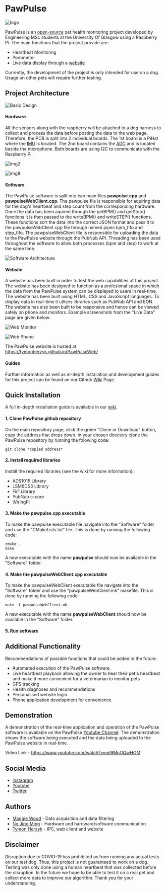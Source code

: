 # PawPulse
![logo](https://github.com/jimmyng94/PawPulse/blob/master/Other/Media/PawPulseLogo.png?raw=true)

PawPulse is an [open-source](https://github.com/jimmyng94/PawPulse/blob/master/LICENSE) pet health monitoring project developed by Engineering MSc students at the University Of Glasgow using a Raspberry Pi. The main functions that the project provide are:
- Heartbeat Monitoring
- Pedometer
- Live data display through a [website](https://tymonherzyk.github.io/PawPulseWeb/)

Currently, the development of the project is only intended for use on a dog. Usage on other pets will require further testing.

## Project Architecture
![Basic Design](https://github.com/jimmyng94/PawPulse/blob/master/Other/Media/PawPulseDiagram.png?raw=true)
#### Hardware
All the sensors along with the raspberry will be attached to a dog harness to collect and process the data before posting the data to the web page. Therefore, the PCB is split into 2 individual boards. The 1st board is a PiHat where the [IMU](https://www.st.com/resource/en/datasheet/lsm6ds3.pdf) is located. The 2nd board contains the [ADC](http://www.ti.com/lit/ds/symlink/ads1015.pdf) and is located beside the microphone. Both boards are using I2C to communicate with the Raspberry Pi.

![img2](https://github.com/jimmyng94/PawPulse/blob/master/Other/Media/image2.jpeg?raw=true)

![img8](https://github.com/jimmyng94/PawPulse/blob/master/Other/Media/image8.jpeg?raw=true)

#### Software
The PawPulse software is split into two main files **pawpulse.cpp** and **pawpulseWebClient.cpp**. The pawpulse file is responsible for aquiring data for the dog's heartbeat and step count from the corresponding hardware. Once the data has been aquired through the getBPM() and getStep() functions it is then passed to the writeBPM() and writeSTEP() functions. These functions sort the data into the correct JSON format and pass it to the pawpulseWebClient.cpp file through named pipes bpm_fifo and step_fifo. The pawpulseWebClient file is responsible for uploading the data to the PawPulse website through the PubNub API. Threading has been used throughout the software to allow both processes (bpm and step) to work at the same time.  

![Software Architecture](https://github.com/jimmyng94/PawPulse/blob/master/Other/Media/softwareArchitecture.png?raw=true)

#### Website
A website has been built in order to test the web capabilities of this project. The website has been designed to function as a profesional space in which the data from the PawPulse system can be displayed to users in real-time. The website has been built using HTML, CSS and JavaScript languages. To display data in real-time it utlises libraries such as PubNub API and EON. The website has also been built to be responsive and hence can be viewed safely on phone and monitors. Example screenshots from the "Live Data" page are given below:

![Web Monitor](https://github.com/jimmyng94/PawPulse/blob/master/Other/Media/websiteMonitor.PNG?raw=true)

![Web Phone](https://github.com/jimmyng94/PawPulse/blob/master/Other/Media/websitePhone.PNG?raw=true)

The PawPulse website is hosted at https://tymonherzyk.github.io/PawPulseWeb/

#### Guides
Further information as well as in-depth installation and development guides for this project can be found on our Github [Wiki](https://github.com/jimmyng94/PawPulse/wiki) Page.

## Quick Installation
A full in-depth installation guide is available in our [wiki](https://github.com/jimmyng94/PawPulse/wiki/Installation-Guide).

#### 1. Clone PawPulse github repository
On the main repository page, click the green "Clone or Download" button, copy the address that drops down. In your chosen directory clone the PawPulse repository by running the folowing code:
```
git clone *copied address*
```
#### 2. Install required libraries
Install the required libraries (see the wiki for more information):
* ADS1015 Library
* LSM6DS3 Library
* Fir1 Library
* PubNub c-core
* WiringPi

#### 3. Make the pawpulse.cpp executable
To make the pawpulse executable file navigate into the "Software" folder and use the "CMakeLists.txt" file. This is done by running the following code:
```
cmake .
make
```
A new executable with the name **pawpulse** should now be available in the "Software" folder.

#### 4. Make the pawpulseWebClient.cpp executable
To make the pawpulseWebClient executable file navigate into the "Software" folder and use the "pawpulseWebClient.mk" makefile. This is done by running the following code:
```
make -f pawpulseWebClient.mk
```
A new executable with the name **pawpulseWebClient** should now be available in the "Software" folder.

#### 5. Run software

## Additional Functionality
Recommendations of possible functions that could be added in the future: 
- Automated execution of the PawPulse software.
- Live heartbeat playback allowing the owner to hear their pet's heartbeat and make it more convenient for a veterinarian to monitor pets
- GPS tracking
- Health diagnoses and recommendations
- Personalised website login
- Phone application development for convenience

## Demonstration
A demonstration of the real-time application and operation of the PawPulse software is available on the PawPulse [Youtube Channel](https://www.youtube.com/channel/UC-eADsYPdyjXFOSjoH-YVWg). The demonstration shows the software being executed and the data being uploaded to the PawPulse website in real-time.

Video Link - https://www.youtube.com/watch?v=mI9MpOQwHOM

## Social Media
- [Instagram](https://www.instagram.com/paw_pulse/)
- [Youtube](https://www.youtube.com/channel/UC-eADsYPdyjXFOSjoH-YVWg)
- [Twitter](https://twitter.com/paw_pulse)

## Authors 
- [Maggie Wood](https://github.com/maggwood) - Data acquisition and data filtering
- [Ng Jing Ming](https://github.com/jimmyng94) - Hardware and hardware/software communication
- [Tymon Herzyk](https://github.com/tymonherzyk) - IPC, web client and website

## Disclaimer
Disruption due to COVID-19 has prohibited us from running any actual tests on our test dog. Thus, this project is not guaranteed to work on a dog. Testing was only done using a human heartbeat that was collected before the disruption. In the future we hope to be able to test it on a real pet and collect more data to improve our algorithm. Thank you for your understanding.

